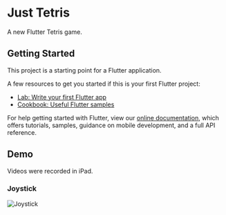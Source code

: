 # Just Tetris

A new Flutter Tetris game.

## Getting Started

This project is a starting point for a Flutter application.

A few resources to get you started if this is your first Flutter project:

- [Lab: Write your first Flutter app](https://flutter.dev/docs/get-started/codelab)
- [Cookbook: Useful Flutter samples](https://flutter.dev/docs/cookbook)

For help getting started with Flutter, view our
[online documentation](https://flutter.dev/docs), which offers tutorials,
samples, guidance on mobile development, and a full API reference.

## Demo
Videos were recorded in iPad.

### Joystick
![Joystick](https://user-images.githubusercontent.com/37973204/95551377-a3ad5900-0a45-11eb-8002-7a05fa33d25c.gif)

